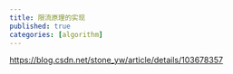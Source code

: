 ```yaml
---
title: 限流原理的实现
published: true
categories: [algorithm]
---
```


https://blog.csdn.net/stone_yw/article/details/103678357